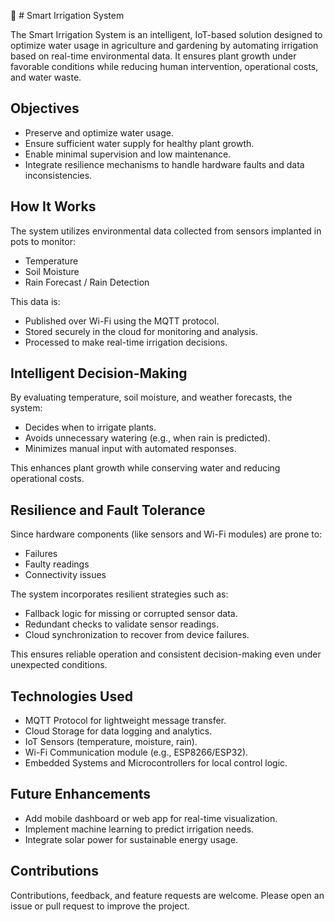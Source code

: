 🌱 # Smart Irrigation System

The Smart Irrigation System is an intelligent, IoT-based solution designed to optimize water usage in agriculture and gardening by automating irrigation based on real-time environmental data. It ensures plant growth under favorable conditions while reducing human intervention, operational costs, and water waste.

## Objectives

- Preserve and optimize water usage.
- Ensure sufficient water supply for healthy plant growth.
- Enable minimal supervision and low maintenance.
- Integrate resilience mechanisms to handle hardware faults and data inconsistencies.

## How It Works

The system utilizes environmental data collected from sensors implanted in pots to monitor:

- Temperature
- Soil Moisture
- Rain Forecast / Rain Detection

This data is:

- Published over Wi-Fi using the MQTT protocol.
- Stored securely in the cloud for monitoring and analysis.
- Processed to make real-time irrigation decisions.

## Intelligent Decision-Making

By evaluating temperature, soil moisture, and weather forecasts, the system:

- Decides when to irrigate plants.
- Avoids unnecessary watering (e.g., when rain is predicted).
- Minimizes manual input with automated responses.

This enhances plant growth while conserving water and reducing operational costs.

## Resilience and Fault Tolerance

Since hardware components (like sensors and Wi-Fi modules) are prone to:

- Failures
- Faulty readings
- Connectivity issues

The system incorporates resilient strategies such as:

- Fallback logic for missing or corrupted sensor data.
- Redundant checks to validate sensor readings.
- Cloud synchronization to recover from device failures.

This ensures reliable operation and consistent decision-making even under unexpected conditions.

## Technologies Used

- MQTT Protocol for lightweight message transfer.
- Cloud Storage for data logging and analytics.
- IoT Sensors (temperature, moisture, rain).
- Wi-Fi Communication module (e.g., ESP8266/ESP32).
- Embedded Systems and Microcontrollers for local control logic.

## Future Enhancements

- Add mobile dashboard or web app for real-time visualization.
- Implement machine learning to predict irrigation needs.
- Integrate solar power for sustainable energy usage.

## Contributions

Contributions, feedback, and feature requests are welcome. Please open an issue or pull request to improve the project.
